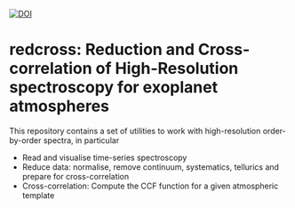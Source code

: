 [![DOI](https://zenodo.org/badge/472725375.svg)](https://zenodo.org/badge/latestdoi/472725375)

# redcross: Reduction and Cross-correlation of High-Resolution spectroscopy for exoplanet atmospheres

This repository contains a set of utilities to work with high-resolution order-by-order spectra, in particular
- Read and visualise time-series spectroscopy 
- Reduce data: normalise, remove continuum, systematics, tellurics and prepare for cross-correlation
- Cross-correlation: Compute the CCF function for a given atmospheric template
